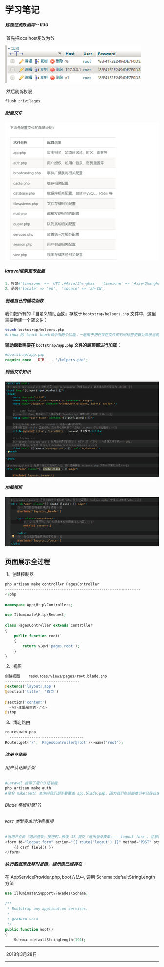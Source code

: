 # 学习笔记

##### 远程连接数据库--1130

​	首先把localhost更改为%

![插入图片](https://raw.githubusercontent.com/sjwyqr/Learning-Laravel/master/imges/%E6%9B%B4%E6%94%B9%E7%94%A8%E6%88%B7.png)

​	然后刷新权限

```mysql
flush privileges; 
```

##### 配置文件

![插入图片](https://raw.githubusercontent.com/sjwyqr/Learning-Laravel/master/imges/%E9%85%8D%E7%BD%AE%E6%96%87%E4%BB%B6.png)

##### laravel框架更改配置

```php
1、时区#'timezone' => 'UTC',#Asia/Shanghai   'timezone' => 'Asia/Shanghai',
2、语言#'locale' => 'en',	'locale' => 'zh-CN',
```

##### 创建自己的辅助函数

我们把所有的『自定义辅助函数』存放于 `bootstrap/helpers.php` 文件中，这里需要新建一个空文件：

```php
touch bootstrap/helpers.php
#Linux 的 touch touch命令有两个功能：一是用于把已存在文件的时间标签更新为系统当前的时间（默认方式），它们的数据将原封不动地保留下来；二是用来创建新的空文件。
```

**辅助函数需要在 `bootstrap/app.php` 文件的最顶部进行加载：**

```php
#bootstrap/app.php
require_once __DIR__ . '/helpers.php';
```

##### 视图文件知识

![视图文件知识-1](https://raw.githubusercontent.com/sjwyqr/Learning-Laravel/master/imges/%E8%A7%86%E5%9B%BE%E6%96%87%E4%BB%B6%E7%9F%A5%E8%AF%86-1.png)

##### 加载模版

![加载模版](https://raw.githubusercontent.com/sjwyqr/Learning-Laravel/master/imges/%E5%8A%A0%E8%BD%BD%E6%A8%A1%E7%89%88.png)

## 页面展示全过程

​	1、创建控制器

```php
php artisan make:controller PagesController
--------------------------------------------------------------
<?php

namespace App\Http\Controllers;

use Illuminate\Http\Request;

class PagesController extends Controller
{
    public function root()
    {
        return view('pages.root');
    }
}
```

​	2、视图

```php
创建视图	resources/views/pages/root.blade.php
----------------------------------
@extends('layouts.app')
@section('title', '首页')

@section('content')
  <h1>这里是首页</h1>
@stop
```

​	3、绑定路由

```php
routes/web.php
  ----------------------------------
Route::get('/', 'PagesController@root')->name('root');
```

##### 注册与登录

###### 用户认证脚手架

```php
#Laravel 自带了用户认证功能
php artisan make:auth
#命令 make:auth 会询问我们是否要覆盖 app.blade.php，因为我们在前面章节中已经自定义了『主要布局文件』—— app.blade.php，所以此处输入 no
```

###### Blade 模板引擎???

###### `POST` 类型表单时注意事项

```php
#当用户点击『退出登录』按钮时，触发 JS 提交『退出登录表单』—— logout-form 。注意提交 POST 类型表单时需要一并提交 CSRF 令牌。
<form id="logout-form" action="{{ route('logout') }}" method="POST" style="display: none;">
    {{ csrf_field() }}
</form>
```

##### 执行数据库迁移时报错，提示表已经存在

在 AppServiceProvider.php, boot方法中, 调用 Schema::defaultStringLength 方法

```php
use Illuminate\Support\Facades\Schema;

/**
 * Bootstrap any application services.
 *
 * @return void
 */
public function boot()
{
    Schema::defaultStringLength(191);
```

----------------------------------------------

​																				2018年3月28日

------------------------------------------

